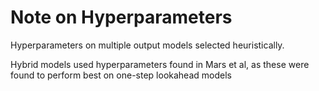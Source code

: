 # Note on Hyperparameters
  Hyperparameters on multiple output models selected heuristically.
  
  Hybrid models used hyperparameters found in Mars et al, as these were found to perform best on one-step lookahead models 
